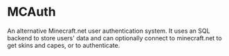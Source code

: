 MCAuth
======

An alternative Minecraft.net user authentication system.  It uses an SQL backend to store users' data and can optionally connect to minecraft.net to get skins and capes, or to authenticate.